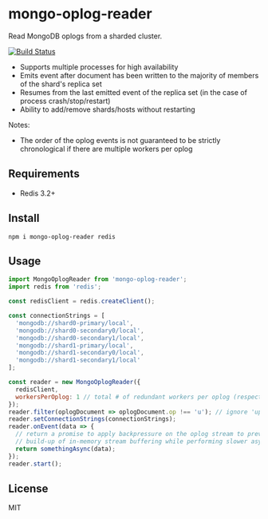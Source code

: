 # mongo-oplog-reader

Read MongoDB oplogs from a sharded cluster.

[![Build Status](https://travis-ci.org/WW-Digital/mongo-oplog-reader.svg?branch=master)](https://travis-ci.org/WW-Digital/mongo-oplog-reader)

- Supports multiple processes for high availability
- Emits event after document has been written to the majority of members of the shard's replica set
- Resumes from the last emitted event of the replica set (in the case of process crash/stop/restart)
- Ability to add/remove shards/hosts without restarting

Notes:

- The order of the oplog events is not guaranteed to be strictly chronological if there are multiple 
  workers per oplog

## Requirements

- Redis 3.2+

## Install

```
npm i mongo-oplog-reader redis
```

## Usage

```js
import MongoOplogReader from 'mongo-oplog-reader';
import redis from 'redis';

const redisClient = redis.createClient();

const connectionStrings = [
  'mongodb://shard0-primary/local',
  'mongodb://shard0-secondary0/local',
  'mongodb://shard0-secondary1/local',
  'mongodb://shard1-primary/local',
  'mongodb://shard1-secondary0/local',
  'mongodb://shard1-secondary1/local'
];

const reader = new MongoOplogReader({
  redisClient,
  workersPerOplog: 1 // total # of redundant workers per oplog (respected across all processes)
});
reader.filter(oplogDocument => oplogDocument.op !== 'u'); // ignore 'update' operations
reader.setConnectionStrings(connectionStrings);
reader.onEvent(data => {
  // return a promise to apply backpressure on the oplog stream to prevent a 
  // build-up of in-memory stream buffering while performing slower async operations
  return somethingAsync(data);
});
reader.start();
```

## License

MIT
